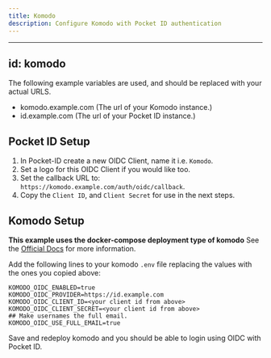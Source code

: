 ```yaml
---
title: Komodo
description: Configure Komodo with Pocket ID authentication
---
```


---
id: komodo
---

The following example variables are used, and should be replaced with your actual URLS.

- komodo.example.com (The url of your Komodo instance.)
- id.example.com (The url of your Pocket ID instance.)

## Pocket ID Setup

1. In Pocket-ID create a new OIDC Client, name it i.e. `Komodo`.
2. Set a logo for this OIDC Client if you would like too.
3. Set the callback URL to: `https://komodo.example.com/auth/oidc/callback`.
4. Copy the `Client ID`, and `Client Secret` for use in the next steps.

## Komodo Setup

**This example uses the docker-compose deployment type of komodo** See the [Official Docs](https://komo.do/docs/intro) for more information.

Add the following lines to your komodo `.env` file replacing the values with the ones you copied above:

```env
KOMODO_OIDC_ENABLED=true
KOMODO_OIDC_PROVIDER=https://id.example.com
KOMODO_OIDC_CLIENT_ID=<your client id from above>
KOMODO_OIDC_CLIENT_SECRET=<your client id from above>
## Make usernames the full email.
KOMODO_OIDC_USE_FULL_EMAIL=true
```

Save and redeploy komodo and you should be able to login using OIDC with Pocket ID.

